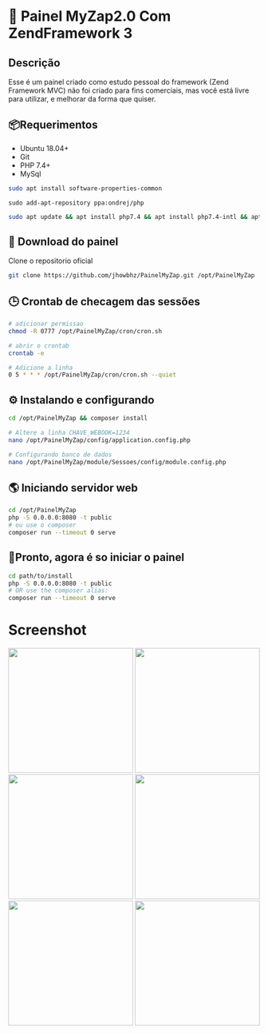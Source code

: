 # 🚀 Painel MyZap2.0 Com ZendFramework 3

## Descrição

Esse é um painel criado como estudo pessoal do framework (Zend Framework MVC) 
não foi criado para fins comerciais, mas você está livre para utilizar, e melhorar
da forma que quiser.

## 📦Requerimentos
* Ubuntu 18.04+
* Git
* PHP 7.4+
* MySql

```bash
sudo apt install software-properties-common
```

```
sudo add-apt-repository ppa:ondrej/php
```

```bash
sudo apt update && apt install php7.4 && apt install php7.4-intl && apt install php7.4-curl && apt install php7.4-mysqli && composer 
```

## 📖 Download do painel 
Clone o repositorio oficial

```bash
git clone https://github.com/jhowbhz/PainelMyZap.git /opt/PainelMyZap
```
## 🕒 Crontab de checagem das sessões
```bash
# adicionar permissao
chmod -R 0777 /opt/PainelMyZap/cron/cron.sh

# abrir o crontab
crontab -e

# Adicione a linha
0 5 * * * /opt/PainelMyZap/cron/cron.sh --quiet
```
## ⚙️ Instalando e configurando 

```bash
cd /opt/PainelMyZap && composer install
```

```bash
# Altere a linha CHAVE_WEBOOK=1234
nano /opt/PainelMyZap/config/application.config.php
```

```bash
# Configurando banco de dados
nano /opt/PainelMyZap/module/Sessoes/config/module.config.php
```
## 🌎 Iniciando servidor web

```bash
cd /opt/PainelMyZap
php -S 0.0.0.0:8080 -t public
# ou use o composer
composer run --timeout 0 serve
```

## 🏃Pronto, agora é so iniciar o painel

```bash
cd path/to/install
php -S 0.0.0.0:8080 -t public
# OR use the composer alias:
composer run --timeout 0 serve
```

# Screenshot
[<img src="https://i.imgur.com/TUNjHR3.png" width="250"/>]('https://i.imgur.com/TUNjHR3.png')
[<img src="https://i.imgur.com/PRsseeQ.png" width="250"/>]('https://i.imgur.com/PRsseeQ.png')
[<img src="https://i.imgur.com/A2y4Yge.png" width="250"/>]('https://i.imgur.com/A2y4Yge.png')
[<img src="https://i.imgur.com/UVck0Ha.png" width="250"/>]('https://i.imgur.com/UVck0Ha.png')
[<img src="https://i.imgur.com/I1CONQ3.png" width="250"/>]('https://i.imgur.com/I1CONQ3.png')
[<img src="https://i.imgur.com/yT388os.png" width="250"/>]('https://i.imgur.com/yT388os.png')
